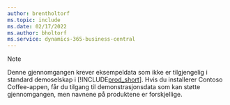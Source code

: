 ```yaml
---
author: brentholtorf
ms.topic: include
ms.date: 02/17/2022
ms.author: bholtorf
ms.service: dynamics-365-business-central
---
```

> [!NOTE]
> Denne gjennomgangen krever eksempeldata som ikke er tilgjengelig i standard demoselskap i [!INCLUDE[prod_short](prod_short.md)]. Hvis du installerer Contoso Coffee-appen, får du tilgang til demonstrasjonsdata som kan støtte gjennomgangen, men navnene på produktene er forskjellige.<!--For more information, see [To create a company with complete sample data in a sandbox](../admin-sandbox-environments.md#to-create-a-company-with-complete-sample-data-in-a-sandbox).  
 -->
